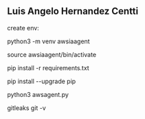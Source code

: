 <h2><strong>Luis Angelo Hernandez Centti</strong></h2>

create env:

python3 -m venv awsiaagent

source awsiaagent/bin/activate

pip install -r requirements.txt

pip install --upgrade pip

python3 awsagent.py

gitleaks git -v


